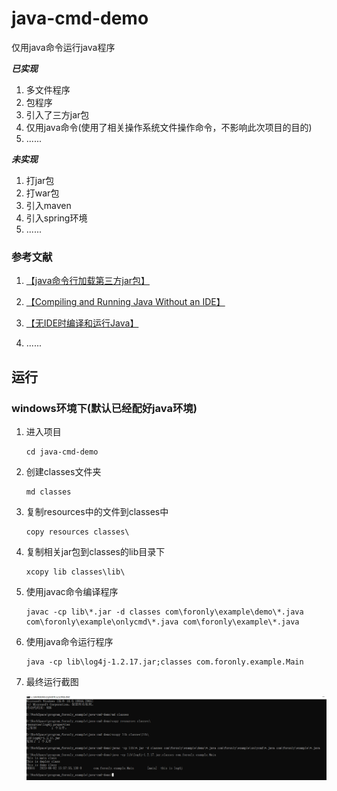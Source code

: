 # java-cmd-demo
仅用java命令运行java程序

***已实现***

1.   多文件程序
2.   包程序
3.   引入了三方jar包
4.   仅用java命令(使用了相关操作系统文件操作命令，不影响此次项目的目的)
5.   ......

***未实现***

1. 打jar包
2. 打war包
3. 引入maven
4. 引入spring环境
5.	......

### 参考文献

1.    [【java命令行加载第三方jar包】](https://juejin.cn/s/java%E5%91%BD%E4%BB%A4%E8%A1%8C%E5%8A%A0%E8%BD%BD%E7%AC%AC%E4%B8%89%E6%96%B9jar%E5%8C%85)

2.   [【Compiling and Running Java Without an IDE】](https://dzone.com/articles/compiling-and-running-java)

3.   [【无IDE时编译和运行Java】](https://www.cnblogs.com/GarfieldEr007/p/9953844.html)
4.   ......


## 运行

### windows环境下(默认已经配好java环境)
1.   进入项目

     ```shell
     cd java-cmd-demo
     ```

2.   创建classes文件夹

     ```shell
     md classes
     ```

3.   复制resources中的文件到classes中

     ```shell
     copy resources classes\
     ```

4.   复制相关jar包到classes的lib目录下

     ```shell
     xcopy lib classes\lib\
     ```

5.   使用javac命令编译程序

     ```shell
     javac -cp lib\*.jar -d classes com\foronly\example\demo\*.java com\foronly\example\onlycmd\*.java com\foronly\example\*.java
     ```

6.   使用java命令运行程序

     ```shell
     java -cp lib\log4j-1.2.17.jar;classes com.foronly.example.Main
     ```

7.   最终运行截图

     ![image-20230602155847507](Images/image-20230602155847507.png)

